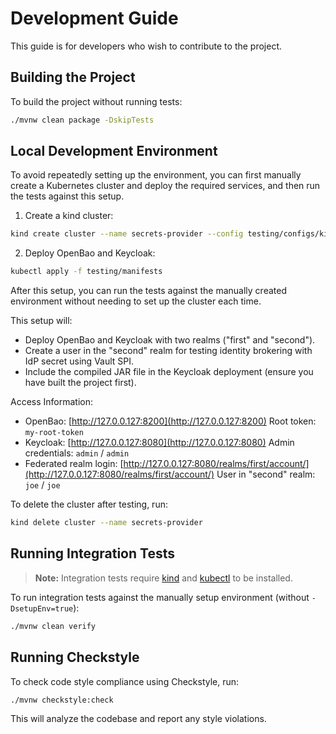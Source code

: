 # Development Guide

This guide is for developers who wish to contribute to the project.

## Building the Project

To build the project without running tests:

```bash
./mvnw clean package -DskipTests
```

## Local Development Environment

To avoid repeatedly setting up the environment, you can first manually create a Kubernetes cluster and deploy the required services, and then run the tests against this setup.

1. Create a kind cluster:
```bash
kind create cluster --name secrets-provider --config testing/configs/kind-cluster-config.yaml
```

2. Deploy OpenBao and Keycloak:
```bash
kubectl apply -f testing/manifests
```

After this setup, you can run the tests against the manually created environment without needing to set up the cluster each time.

This setup will:
- Deploy OpenBao and Keycloak with two realms ("first" and "second").
- Create a user in the "second" realm for testing identity brokering with IdP secret using Vault SPI.
- Include the compiled JAR file in the Keycloak deployment (ensure you have built the project first).

Access Information:
- OpenBao: [http://127.0.0.127:8200](http://127.0.0.127:8200)
  Root token: `my-root-token`
- Keycloak: [http://127.0.0.127:8080](http://127.0.0.127:8080)
  Admin credentials: `admin` / `admin`
- Federated realm login: [http://127.0.0.127:8080/realms/first/account/](http://127.0.0.127:8080/realms/first/account/)
  User in "second" realm: `joe` / `joe`

To delete the cluster after testing, run:

```bash
kind delete cluster --name secrets-provider
```

## Running Integration Tests

> **Note:** Integration tests require [kind](https://kind.sigs.k8s.io/) and [kubectl](https://kubernetes.io/docs/tasks/tools/) to be installed.

To run integration tests against the manually setup environment (without `-DsetupEnv=true`):

```bash
./mvnw clean verify
```

## Running Checkstyle

To check code style compliance using Checkstyle, run:

```bash
./mvnw checkstyle:check
```

This will analyze the codebase and report any style violations.
